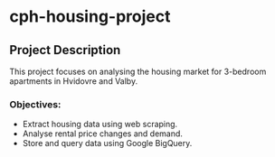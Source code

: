 # cph-housing-project
## Project Description
This project focuses on analysing the housing market for 3-bedroom apartments in Hvidovre and Valby.
### Objectives:
- Extract housing data using web scraping.
- Analyse rental price changes and demand.
- Store and query data using Google BigQuery.
